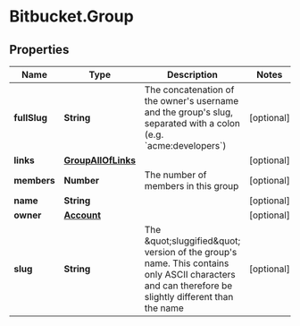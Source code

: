 # Bitbucket.Group

## Properties

Name | Type | Description | Notes
------------ | ------------- | ------------- | -------------
**fullSlug** | **String** | The concatenation of the owner&#39;s username and the group&#39;s slug, separated with a colon (e.g. &#x60;acme:developers&#x60;)  | [optional] 
**links** | [**GroupAllOfLinks**](GroupAllOfLinks.md) |  | [optional] 
**members** | **Number** | The number of members in this group | [optional] 
**name** | **String** |  | [optional] 
**owner** | [**Account**](Account.md) |  | [optional] 
**slug** | **String** | The \&quot;sluggified\&quot; version of the group&#39;s name. This contains only ASCII characters and can therefore be slightly different than the name | [optional] 


